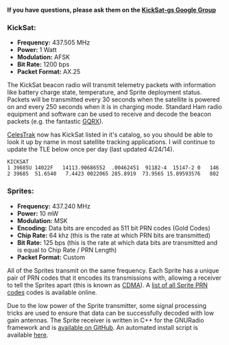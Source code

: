**If you have questions, please ask them on the [KickSat-gs Google Group](https://groups.google.com/forum/#!forum/kicksat-gs)**

### KickSat:

* **Frequency:** 437.505 MHz
* **Power:** 1 Watt
* **Modulation:** AFSK
* **Bit Rate:** 1200 bps
* **Packet Format:** AX.25

The KickSat beacon radio will transmit telemetry packets with information like battery charge state, temperature, and Sprite deployment status. Packets will be transmitted every 30 seconds when the satellite is powered on and every 250 seconds when it is in charging mode. Standard Ham radio equipment and software can be used to receive and decode the beacon packets (e.g. the fantastic [GQRX](http://gqrx.dk/)).

[CelesTrak](http://celestrak.com/NORAD/elements/cubesat.txt) now has KickSat listed in it's catalog, so you should be able to look it up by name in most satellite tracking applications. I will continue to update the TLE below once per day (last updated 4/24/14).
```
KICKSAT                 
1 39685U 14022F   14113.90686552  .00462451  91182-4  15147-2 0   146
2 39685  51.6540   7.4423 0022065 285.8919  73.9565 15.89593576   802
```

### Sprites:

* **Frequency:** 437.240 MHz
* **Power:** 10 mW
* **Modulation:** MSK
* **Encoding:** Data bits are encoded as 511 bit PRN codes (Gold Codes)
* **Chip Rate:** 64 khz (this is the rate at which PRN bits are transmitted)
* **Bit Rate:** 125 bps (this is the rate at which data bits are transmitted and is equal to Chip Rate / PRN Length)
* **Packet Format:** Custom

All of the Sprites transmit on the same frequency. Each Sprite has a unique pair of PRN codes that it encodes its transmissions with, allowing a receiver to tell the Sprites apart (this is known as [CDMA](http://en.wikipedia.org/wiki/CDMA)). A [list of all Sprite PRN codes](https://docs.google.com/spreadsheet/ccc?key=0ArAGbHISj5okdEhBbkZiWGxBSjNmcEs4ZkgwMmNsUEE&usp=sharing) codes is available online.

Due to the low power of the Sprite transmitter, some signal processing tricks are used to ensure that data can be successfully decoded with low gain antennas. The Sprite receiver is written in C++ for the GNURadio framework and is [available on GitHub](https://github.com/zacinaction/kicksat-groundstation). An automated install script is available [here](https://github.com/zacinaction/kicksat/wiki/Installing-GNURadio-(Ubuntu)).

